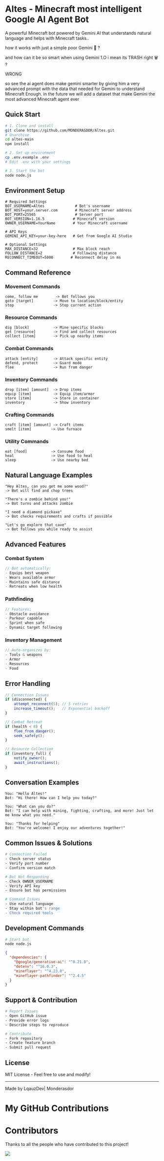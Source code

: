 # Altes - Minecraft most intelligent Google AI Agent Bot

A powerful Minecraft bot powered by Gemini AI that understands natural language and helps with Minecraft tasks..

how it works with just a simple poor Gemini 💩 ?

and how can it be so smart when using Gemini 1.O i mean its TRASH right 🗑️ ?


WRONG

so see the ai agent does make gemini smarter by giving him a  very advanced prompt with the data that needed for Gemini to understand Minecraft Enough. in the future we will add a dataset that make Gemini the most advanced Minecraft agent ever 

## Quick Start

```bash
# 1. Clone and install
git clone https://github.com/MONDERASDOR/Altes.git
# Unarchive
cd altes-main
npm install

# 2. Set up environment
cp .env.example .env
# Edit .env with your settings

# 3. Start the bot
node node.js
```

## Environment Setup

```env
# Required Settings
BOT_USERNAME=Altes              # Bot's username
BOT_HOST=your.server.com        # Minecraft server address
BOT_PORT=25565                  # Server port
BOT_VERSION=1.16.5             # Minecraft version
OWNER_USERNAME=YourName        # Your Minecraft username

# API Keys
GEMINI_API_KEY=your-key-here   # Get from Google AI Studio

# Optional Settings
MAX_DISTANCE=32                # Max block reach
FOLLOW_DISTANCE=2              # Following distance
RECONNECT_TIMEOUT=5000        # Reconnect delay in ms
```

## Command Reference

### Movement Commands
```
come, follow me        -> Bot follows you
goto [target]         -> Move to location/block/entity
stop                  -> Stop current action
```

### Resource Commands
```
dig [block]           -> Mine specific blocks
get [resource]        -> Find and collect resources
collect [item]        -> Pick up nearby items
```

### Combat Commands
```
attack [entity]       -> Attack specific entity
defend, protect       -> Guard mode
flee                  -> Run from danger
```

### Inventory Commands
```
drop [item] [amount]  -> Drop items
equip [item]          -> Equip item/armor
store [item]          -> Store in container
inventory             -> Show inventory
```

### Crafting Commands
```
craft [item] [amount] -> Craft items
smelt [item]         -> Use furnace
```

### Utility Commands
```
eat [food]           -> Consume food
heal                 -> Use food to heal
sleep                -> Use nearby bed
```

## Natural Language Examples

```
"Hey Altes, can you get me some wood?"
-> Bot will find and chop trees

"There's a zombie behind you!"
-> Bot turns and attacks zombie

"I need a diamond pickaxe"
-> Bot checks requirements and crafts if possible

"Let's go explore that cave"
-> Bot follows you while ready to assist
```

## Advanced Features

### Combat System
```javascript
// Bot automatically:
- Equips best weapon
- Wears available armor
- Maintains safe distance
- Retreats when low health
```

### Pathfinding
```javascript
// Features:
- Obstacle avoidance
- Parkour capable
- Sprint when safe
- Dynamic target following
```

### Inventory Management
```javascript
// Auto-organizes by:
- Tools & weapons
- Armor
- Resources
- Food
```

## Error Handling

```javascript
// Connection Issues
if (disconnected) {
    attempt_reconnect(5); // 5 retries
    increase_timeout();   // Exponential backoff
}

// Combat Retreat
if (health < 8) {
    flee_from_danger();
    seek_safety();
}

// Resource Collection
if (inventory_full) {
    notify_owner();
    await_instructions();
}
```

## Conversation Examples

```
You: "Hello Altes!"
Bot: "Hi there! How can I help you today?"

You: "What can you do?"
Bot: "I can help with mining, fighting, crafting, and more! Just let me know what you need."

You: "Thanks for helping"
Bot: "You're welcome! I enjoy our adventures together!"
```

## Common Issues & Solutions

```bash
# Connection Failed
- Check server status
- Verify port number
- Confirm version match

# Bot Not Responding
- Check OWNER_USERNAME
- Verify API key
- Ensure bot has permissions

# Command Issues
- Use natural language
- Stay within bot's range
- Check required tools
```

## Development Commands

```bash
# Start bot
node node.js

```


```json
{
  "dependencies": {
    "@google/generative-ai": "^0.21.0",
    "dotenv": "^16.0.3",
    "mineflayer": "^4.23.0",
    "mineflayer-pathfinder": "^2.4.5"
  }
}
```

## Support & Contribution

```bash
# Report Issues
- Open GitHub issue
- Provide error logs
- Describe steps to reproduce

# Contribute
- Fork repository
- Create feature branch
- Submit pull request
```

## License

MIT License - Feel free to use and modify!

---
Made by LqauzDev| Monderasdor

# My GitHub Contributions

# Contributors

Thanks to all the people who have contributed to this project!

<!-- Contributors List -->
<a href="https://github.com/MONDERASDOR/Altes/graphs/contributors">
  <img src="https://contrib.rocks/image?repo=MONDERASDOR/Altes" />
</a>


